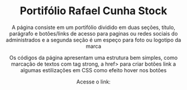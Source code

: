 <h1 align="center"> Portifólio Rafael Cunha Stock </h1>

<p align="center"> A página consiste em um portifólio dividido em duas seções, título, parágrafo e botões/links de acesso para paginas ou redes sociais do administrados e a segunda seção é um espeço para foto ou logotipo da marca</p>

<p align="center"> Os códigos da página apresentam uma estrutura bem simples, como marcação de textos com tag strong, a href> para criar botões link a algumas estilizações em CSS como efeito hover nos botões </p>

<p align="center"> Acesse o link:  </p>
<br><br>
